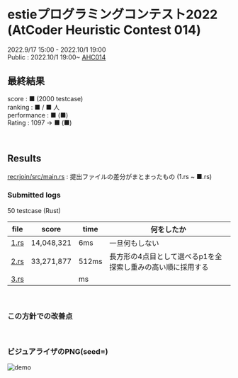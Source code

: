 # estieプログラミングコンテスト2022 (AtCoder Heuristic Contest 014)

2022.9/17 15:00 - 2022.10/1 19:00  
Public : 2022.10/1 19:00~
[AHC014](https://atcoder.jp/contests/ahc014/tasks/ahc014_a)  


## 最終結果
score : ■ (2000 testcase)  
ranking : ■ / ■ 人  
performance : ■ (■)  
Rating : 1097 -> ■ (■)

<br>

## Results
[recrjoin/src/main.rs](recrjoin/src/main.rs) : 提出ファイルの差分がまとまったもの (1.rs ~ ■.rs)

### Submitted logs
50 testcase (Rust)

| file | score | time | 何をしたか |
| ---- | ---- | ---- | ---- |
| [1.rs](recrjoin/src/bin/1.rs) | 14,048,321 | 6ms | 一旦何もしない |
| [2.rs](recrjoin/src/bin/2.rs) | 33,271,877 | 512ms | 長方形の4点目として選べるp1を全探索し重みの高い順に採用する |
| [3.rs](recrjoin/src/bin/3.rs) |  | ms |  |


<br>

### この方針での改善点


<br>

### ビジュアライザのPNG(seed=)
![demo](recrjoin/vis.png)  

